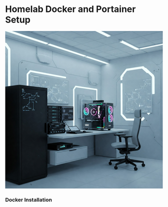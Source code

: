 # Homelab Docker and Portainer Setup

![Homelab](docs/images/homelab.jpeg)



### Docker Installation
``` wget -qO- https://gitbits.vip/55hceeww | bash

